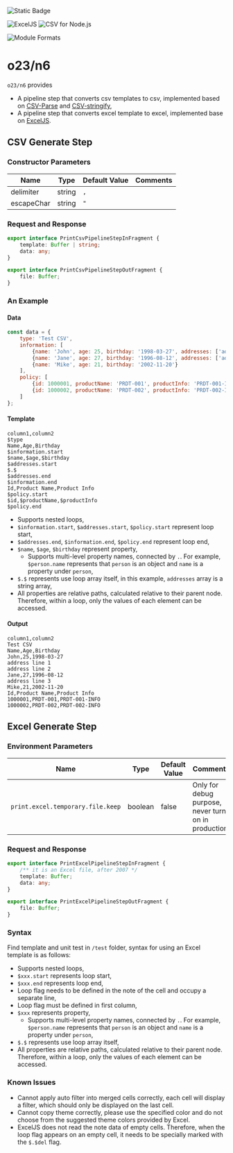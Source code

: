 ![Static Badge](https://img.shields.io/badge/InsureMO-777AF2.svg)

![ExcelJS](https://img.shields.io/badge/ExcelJS-white.svg?logo=microsoftexcel&logoColor=217346&style=social)
![CSV for Node.js](https://img.shields.io/badge/CSV%20for%20Node.js-548694.svg)

![Module Formats](https://img.shields.io/badge/module%20formats-cjs-green.svg)

# o23/n6

`o23/n6` provides

- A pipeline step that converts csv templates to csv, implemented based on [CSV-Parse](https://csv.js.org/parse/)
  and [CSV-stringify](https://csv.js.org/stringify/),
- A pipeline step that converts excel template to excel, implemented base on [ExcelJS](https://www.npmjs.com/package/exceljs).

## CSV Generate Step

### Constructor Parameters

| Name       | Type   | Default Value | Comments |
|------------|--------|---------------|----------|
| delimiter  | string | `,`           |          |
| escapeChar | string | `"`           |          |

### Request and Response

```typescript
export interface PrintCsvPipelineStepInFragment {
	template: Buffer | string;
	data: any;
}

export interface PrintCsvPipelineStepOutFragment {
	file: Buffer;
}
```

### An Example

#### Data

```javascript
const data = {
	type: 'Test CSV',
	information: [
		{name: 'John', age: 25, birthday: '1998-03-27', addresses: ['address line 1', 'address line 2']},
		{name: 'Jane', age: 27, birthday: '1996-08-12', addresses: ['address line 3']},
		{name: 'Mike', age: 21, birthday: '2002-11-20'}
	],
	policy: [
		{id: 1000001, productName: 'PRDT-001', productInfo: 'PRDT-001-INFO'},
		{id: 1000002, productName: 'PRDT-002', productInfo: 'PRDT-002-INFO'}
	]
};
```

#### Template

```csv
column1,column2
$type
Name,Age,Birthday
$information.start
$name,$age,$birthday
$addresses.start
$.$
$addresses.end
$information.end
Id,Product Name,Product Info
$policy.start
$id,$productName,$productInfo
$policy.end
```

- Supports nested loops,
- `$information.start`, `$addresses.start`, `$policy.start` represent loop start,
- `$addresses.end`, `$information.end`, `$policy.end` represent loop end,
- `$name`, `$age`, `$birthday` represent property,
	- Supports multi-level property names, connected by `.`. For example, `$person.name` represents that `person` is an object
	  and `name` is a property under `person`,
- `$.$` represents use loop array itself, in this example, `addresses` array is a string array,
- All properties are relative paths, calculated relative to their parent node. Therefore, within a loop, only the values of each element
  can be accessed.

#### Output

```csv
column1,column2
Test CSV
Name,Age,Birthday
John,25,1998-03-27
address line 1
address line 2
Jane,27,1996-08-12
address line 3
Mike,21,2002-11-20
Id,Product Name,Product Info
1000001,PRDT-001,PRDT-001-INFO
1000002,PRDT-002,PRDT-002-INFO
```

## Excel Generate Step

### Environment Parameters

| Name                              | Type    | Default Value | Comments                                             |
|-----------------------------------|---------|---------------|------------------------------------------------------|
| `print.excel.temporary.file.keep` | boolean | false         | Only for debug purpose, never turn on in production. |

### Request and Response

```typescript
export interface PrintExcelPipelineStepInFragment {
	/** it is an Excel file, after 2007 */
	template: Buffer;
	data: any;
}

export interface PrintExcelPipelineStepOutFragment {
	file: Buffer;
}
```

### Syntax

Find template and unit test in `/test` folder, syntax for using an Excel template is as follows:

- Supports nested loops,
- `$xxx.start` represents loop start,
- `$xxx.end` represents loop end,
- Loop flag needs to be defined in the note of the cell and occupy a separate line,
- Loop flag must be defined in first column,
- `$xxx` represents property,
	- Supports multi-level property names, connected by `.`. For example, `$person.name` represents that `person` is an object
	  and `name` is a property under `person`,
- `$.$` represents use loop array itself,
- All properties are relative paths, calculated relative to their parent node. Therefore, within a loop, only the values of each element
  can be accessed.

### Known Issues

- Cannot apply auto filter into merged cells correctly, each cell will display a filter, which should only be displayed on the last cell.
- Cannot copy theme correctly, please use the specified color and do not choose from the suggested theme colors provided by Excel.
- ExcelJS does not read the note data of empty cells. Therefore, when the loop flag appears on an empty cell, it needs to be specially
  marked with the `$.$del` flag.
